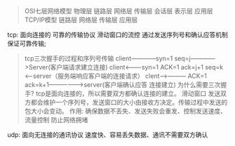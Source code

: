 
>OSI七层网络模型   物理层  链路层  网络层  传输层  会话层  表示层   应用层  
>TCP/IP模型           链路层     网络层  传输层       应用层

tcp: 面向连接的  可靠的传输协议  滑动窗口的流控
通过发送序列号和确认应答机制保证可靠传输;
>tcp三次握手的过程和序列号传输
client————syn=1 seq=j————>Server(客户端请求建立连接)
client<———syn=1 ACK=1 ack=j+1 seq=k <——server（服务端响应客户端的连接请求）
clent—>——— ACK=1 ack=k+1——————>server(客户端确认应答 连接建立)
>为什么需要三次握手?
tcp是面向连接的，所以需要双方都确认连接的建立。
> 滑动窗口
发送双方都会维护一个序列号，发送窗口的大小由接收方决定。传输过程中发送的包大小会变动。
作用: 确保数据不丢失、发送失败会重发、控制发送速度、流量控制 防止网络拥堵


udp: 面向无连接的通讯协议
速度快、容易丢失数据、通讯不需要双方确认
